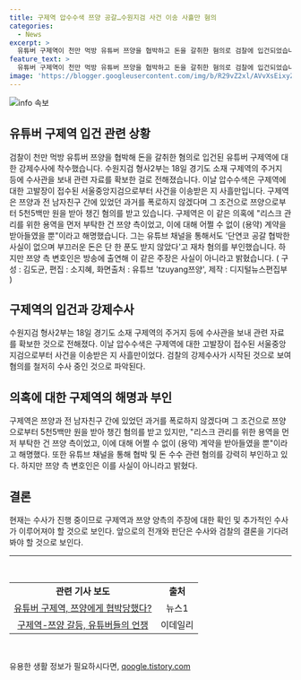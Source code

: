 ```yaml
---
title: 구제역 압수수색 쯔양 공갈…수원지검 사건 이송 사흘만 혐의
categories:
  - News
excerpt: >
  유튜버 구제역이 천만 먹방 유튜버 쯔양을 협박하고 돈을 갈취한 혐의로 검찰에 입건되었습니다. 수원지검 형사2부는 구제역의 주거지 등을 압수수색하여 관련 자료를 확보했습니다. 구제역은 쯔양으로부터 5천5백만 원을 받아 챙긴 혐의를 받고, 이를 부인하며 용역을 먼저 부탁한 것이라고 해명했습니다. 그러나 쯔양 측 변호인은 이를 부인하고, 구제역의 주장을 사실이 아니라고 밝혔습니다. (출처: 유튜브 tzuyang쯔양)
feature_text: >
  유튜버 구제역이 천만 먹방 유튜버 쯔양을 협박하고 돈을 갈취한 혐의로 검찰에 입건되었습니다. 수원지검 형사2부는 구제역의 주거지 등을 압수수색하여 관련 자료를 확보했습니다. 구제역은 쯔양으로부터 5천5백만 원을 받아 챙긴 혐의를 받고, 이를 부인하며 용역을 먼저 부탁한 것이라고 해명했습니다. 그러나 쯔양 측 변호인은 이를 부인하고, 구제역의 주장을 사실이 아니라고 밝혔습니다. (출처: 유튜브 tzuyang쯔양)
image: 'https://blogger.googleusercontent.com/img/b/R29vZ2xl/AVvXsEixyZcFfHzMRdzZMjFBmAUKJYCLCGyLL1o632UiGVXcaFdKo_bkvkuCioo0uUKlGfBVcT3P84aROyZIXSBEx3Aw5nCQ3pTgDom1WDC4m8eifvWiAmWEEVb4x6G_l8C0QH225ldMjyaFvpxGEBGNO37VmDTDMHGhJPq73UglMfDca1-0aw/s1600/blogspot.png'
---
```


<p><img src="https://blogger.googleusercontent.com/img/b/R29vZ2xl/AVvXsEixyZcFfHzMRdzZMjFBmAUKJYCLCGyLL1o632UiGVXcaFdKo_bkvkuCioo0uUKlGfBVcT3P84aROyZIXSBEx3Aw5nCQ3pTgDom1WDC4m8eifvWiAmWEEVb4x6G_l8C0QH225ldMjyaFvpxGEBGNO37VmDTDMHGhJPq73UglMfDca1-0aw/s1600/blogspot.png" alt="info 속보" /></p>

<h2 data-ke-size="size26">유튜버 구제역 입건 관련 상황</h2>

<p data-ke-size="size16">검찰이 천만 먹방 유튜버 쯔양을 협박해 돈을 갈취한 혐의로 입건된 유튜버 구제역에 대한 강제수사에 착수했습니다. 수원지검 형사2부는 18일 경기도 소재 구제역의 주거지 등에 수사관을 보내 관련 자료를 확보한 걸로 전해졌습니다. 이날 압수수색은 구제역에 대한 고발장이 접수된 서울중앙지검으로부터 사건을 이송받은 지 사흘만입니다. 구제역은 쯔양과 전 남자친구 간에 있었던 과거를 폭로하지 않겠다며 그 조건으로 쯔양으로부터 5천5백만 원을 받아 챙긴 혐의를 받고 있습니다. 구제역은 이 같은 의혹에 "리스크 관리를 위한 용역을 먼저 부탁한 건 쯔양 측이었고, 이에 대해 어쩔 수 없이 (용약) 계약을 받아들였을 뿐"이라고 해명했습니다. 그는 유튜브 채널을 통해서도 '단연코 공갈 협박한 사실이 없으며 부끄러운 돈은 단 한 푼도 받지 않았다'고 재차 혐의를 부인했습니다. 하지만 쯔양 측 변호인은 방송에 출연해 이 같은 주장은 사실이 아니라고 밝혔습니다. ( 구성 : 김도균, 편집 : 소지혜, 화면출처 : 유튜브 'tzuyang쯔양', 제작 : 디지털뉴스편집부 )</p>

<h2 data-ke-size="size26">구제역의 입건과 강제수사</h2>

<p data-ke-size="size16">수원지검 형사2부는 18일 경기도 소재 구제역의 주거지 등에 수사관을 보내 관련 자료를 확보한 것으로 전해졌다. 이날 압수수색은 구제역에 대한 고발장이 접수된 서울중앙지검으로부터 사건을 이송받은 지 사흘만이었다. 검찰의 강제수사가 시작된 것으로 보여 혐의를 철저히 수사 중인 것으로 파악된다.</p>

<h2 data-ke-size="size26">의혹에 대한 구제역의 해명과 부인</h2>

<p data-ke-size="size16">구제역은 쯔양과 전 남자친구 간에 있었던 과거를 폭로하지 않겠다며 그 조건으로 쯔양으로부터 5천5백만 원을 받아 챙긴 혐의를 받고 있지만, "리스크 관리를 위한 용역을 먼저 부탁한 건 쯔양 측이었고, 이에 대해 어쩔 수 없이 (용약) 계약을 받아들였을 뿐"이라고 해명했다. 또한 유튜브 채널을 통해 협박 및 돈 수수 관련 혐의를 강력히 부인하고 있다. 하지만 쯔양 측 변호인은 이를 사실이 아니라고 밝혔다.</p>

<h2 data-ke-size="size26">결론</h2>

<p data-ke-size="size16">현재는 수사가 진행 중이므로 구제역과 쯔양 양측의 주장에 대한 확인 및 추가적인 수사가 이루어져야 할 것으로 보인다. 앞으로의 전개와 판단은 수사와 검찰의 결론을 기다려봐야 할 것으로 보인다.</p>

<hr>

<p data-ke-size="size16">&nbsp;</p>

<table>
<tbody>
<tr>
<td style="text-align: center; height: 17px;"><b>관련 기사 보도</b></td>
<td style="text-align: center; height: 17px;"><b>출처</b></td>
</tr>
<tr>
<td style="text-align: center; height: 17px;"><a href="링크주소">유튜버 구제역, 쯔양에게 협박당했다?</a></td>
<td style="text-align: center; height: 17px;">뉴스1</td>
</tr>
<tr>
<td style="text-align: center; height: 17px;"><a href="링크주소">구제역-쯔양 갈등, 유튜버들의 언쟁</a></td>
<td style="text-align: center; height: 17px;">이데일리</td>
</tr>
</tbody>
</table>

<p data-ke-size="size16">&nbsp;</p>
유용한 생활 정보가 필요하시다면, <a href="https://qoogle.tistory.com" rel="dofollow">qoogle.tistory.com</a>


